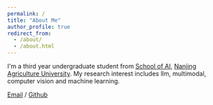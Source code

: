 ```yaml
---
permalink: /
title: "About Me"
author_profile: true
redirect_from: 
  - /about/
  - /about.html
---
```


I'm a third year undergraduate student from [School of AI](https://ai.njau.edu.cn/), [Nanjing Agriculture University](https://www.njau.edu.cn/). My research interest includes llm, multimodal, computer vision and machine learning.

[Email](mailto:liaoxin@stu.njau.edu.cn) / [Github](https://github.com/LucaLucasX) 
